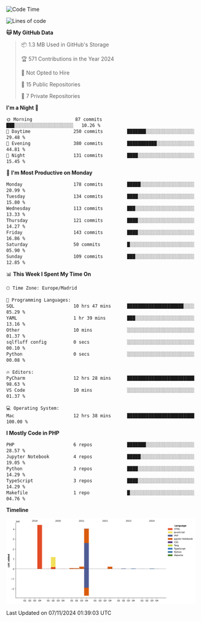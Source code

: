 <!--START_SECTION:waka-->
![Code Time](http://img.shields.io/badge/Code%20Time-449%20hrs%2024%20mins-blue)

![Lines of code](https://img.shields.io/badge/From%20Hello%20World%20I%27ve%20Written-10.4%20million%20lines%20of%20code-blue)

**🐱 My GitHub Data** 

> 📦 1.3 MB Used in GitHub's Storage 
 > 
> 🏆 571 Contributions in the Year 2024
 > 
> 🚫 Not Opted to Hire
 > 
> 📜 15 Public Repositories 
 > 
> 🔑 7 Private Repositories 
 > 
**I'm a Night 🦉** 

```text
🌞 Morning                87 commits          ███░░░░░░░░░░░░░░░░░░░░░░   10.26 % 
🌆 Daytime                250 commits         ███████░░░░░░░░░░░░░░░░░░   29.48 % 
🌃 Evening                380 commits         ███████████░░░░░░░░░░░░░░   44.81 % 
🌙 Night                  131 commits         ████░░░░░░░░░░░░░░░░░░░░░   15.45 % 
```
📅 **I'm Most Productive on Monday** 

```text
Monday                   178 commits         █████░░░░░░░░░░░░░░░░░░░░   20.99 % 
Tuesday                  134 commits         ████░░░░░░░░░░░░░░░░░░░░░   15.80 % 
Wednesday                113 commits         ███░░░░░░░░░░░░░░░░░░░░░░   13.33 % 
Thursday                 121 commits         ████░░░░░░░░░░░░░░░░░░░░░   14.27 % 
Friday                   143 commits         ████░░░░░░░░░░░░░░░░░░░░░   16.86 % 
Saturday                 50 commits          █░░░░░░░░░░░░░░░░░░░░░░░░   05.90 % 
Sunday                   109 commits         ███░░░░░░░░░░░░░░░░░░░░░░   12.85 % 
```


📊 **This Week I Spent My Time On** 

```text
🕑︎ Time Zone: Europe/Madrid

💬 Programming Languages: 
SQL                      10 hrs 47 mins      █████████████████████░░░░   85.29 % 
YAML                     1 hr 39 mins        ███░░░░░░░░░░░░░░░░░░░░░░   13.16 % 
Other                    10 mins             ░░░░░░░░░░░░░░░░░░░░░░░░░   01.37 % 
sqlfluff config          0 secs              ░░░░░░░░░░░░░░░░░░░░░░░░░   00.10 % 
Python                   0 secs              ░░░░░░░░░░░░░░░░░░░░░░░░░   00.08 % 

🔥 Editors: 
PyCharm                  12 hrs 28 mins      █████████████████████████   98.63 % 
VS Code                  10 mins             ░░░░░░░░░░░░░░░░░░░░░░░░░   01.37 % 

💻 Operating System: 
Mac                      12 hrs 38 mins      █████████████████████████   100.00 % 
```

**I Mostly Code in PHP** 

```text
PHP                      6 repos             ███████░░░░░░░░░░░░░░░░░░   28.57 % 
Jupyter Notebook         4 repos             █████░░░░░░░░░░░░░░░░░░░░   19.05 % 
Python                   3 repos             ████░░░░░░░░░░░░░░░░░░░░░   14.29 % 
TypeScript               3 repos             ████░░░░░░░░░░░░░░░░░░░░░   14.29 % 
Makefile                 1 repo              █░░░░░░░░░░░░░░░░░░░░░░░░   04.76 % 
```



**Timeline**

![Lines of Code chart](https://raw.githubusercontent.com/danisoronellas/danisoronellas/main/assets/bar_graph.png)


 Last Updated on 07/11/2024 01:39:03 UTC
<!--END_SECTION:waka-->
